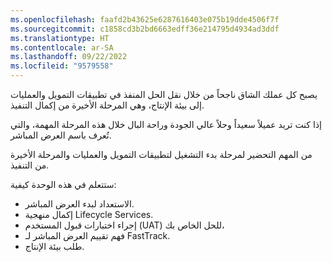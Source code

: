 ```yaml
---
ms.openlocfilehash: faafd2b43625e6287616403e075b19dde4506f7f
ms.sourcegitcommit: c1858cd3b2bd6663edff36e214795d4934ad3ddf
ms.translationtype: HT
ms.contentlocale: ar-SA
ms.lasthandoff: 09/22/2022
ms.locfileid: "9579558"
---
```

يصبح كل عملك الشاق ناجحاً من خلال نقل الحل المنفذ في تطبيقات التمويل والعمليات إلى بيئة الإنتاج، وهي المرحلة الأخيرة من إكمال التنفيذ. 

إذا كنت تريد عميلاً سعيداً وحلاً عالي الجودة وراحة البال خلال هذه المرحلة المهمة، والتي تُعرف باسم العرض المباشر. 

من المهم التحضير لمرحلة بدء التشغيل لتطبيقات التمويل والعمليات والمرحلة الأخيرة من التنفيذ.

ستتعلم في هذه الوحدة كيفية:

- الاستعداد لبدء العرض المباشر. 
- إكمال منهجية Lifecycle Services.
- إجراء اختبارات قبول المستخدم (UAT) للحل الخاص بك،
- فهم تقييم العرض المباشر لـ FastTrack.
- طلب بيئة الإنتاج.

